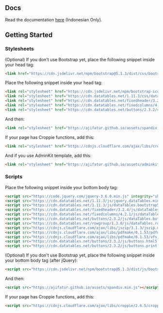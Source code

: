 ## Docs

Read the documentation [here](https://ajifatur.github.io/assets/docs/index.html) (Indonesian Only).

## Getting Started

### Stylesheets

(Optional) If you don't use Bootstrap yet, place the following snippet inside your head tag:

```html
<link href="https://cdn.jsdelivr.net/npm/bootstrap@5.1.3/dist/css/bootstrap.min.css" rel="stylesheet" integrity="sha384-1BmE4kWBq78iYhFldvKuhfTAU6auU8tT94WrHftjDbrCEXSU1oBoqyl2QvZ6jIW3" crossorigin="anonymous">
```

Place the following snippet inside your head tag:

```html
<link rel="stylesheet" href="https://cdn.jsdelivr.net/npm/bootstrap-icons@1.5.0/font/bootstrap-icons.css">
<link rel="stylesheet" href="https://cdn.datatables.net/1.11.3/css/dataTables.bootstrap5.min.css">
<link rel="stylesheet" href="https://cdn.datatables.net/fixedheader/3.2.4/css/fixedHeader.dataTables.min.css">
<link rel="stylesheet" href="https://cdn.datatables.net/fixedcolumns/4.2.1/css/fixedColumns.dataTables.min.css">
<link rel="stylesheet" href="https://cdn.datatables.net/buttons/2.3.2/css/buttons.dataTables.min.css">
```

And then:

```html
<link rel="stylesheet" href="https://ajifatur.github.io/assets/spandiv.min.css">
```

If your page has Croppie functions, add this:

```html
<link rel="stylesheet" href="https://cdnjs.cloudflare.com/ajax/libs/croppie/2.6.5/croppie.min.css">
```

And if you use AdminKit template, add this:

```html
<link rel="stylesheet" href="https://ajifatur.github.io/assets/adminkit-themes.min.css">
```

### Scripts

Place the following snippet inside your bottom body tag:

```html
<script src="https://code.jquery.com/jquery-3.6.0.min.js" integrity="sha256-/xUj+3OJU5yExlq6GSYGSHk7tPXikynS7ogEvDej/m4=" crossorigin="anonymous"></script>
<script src="https://cdn.datatables.net/1.11.3/js/jquery.dataTables.min.js"></script>
<script src="https://cdn.datatables.net/1.11.3/js/dataTables.bootstrap5.min.js"></script>
<script src="https://cdn.datatables.net/fixedheader/3.2.4/js/dataTables.fixedHeader.min.js"></script>
<script src="https://cdn.datatables.net/fixedcolumns/4.2.1/js/dataTables.fixedColumns.min.js"></script>
<script src="https://cdn.datatables.net/buttons/2.3.2/js/dataTables.buttons.min.js"></script>
<script src="https://cdn.datatables.net/rowgroup/1.3.0/js/dataTables.rowGroup.min.js"></script>
<script src="https://cdnjs.cloudflare.com/ajax/libs/jszip/3.1.3/jszip.min.js"></script>
<script src="https://cdnjs.cloudflare.com/ajax/libs/pdfmake/0.1.53/pdfmake.min.js"></script>
<script src="https://cdnjs.cloudflare.com/ajax/libs/pdfmake/0.1.53/vfs_fonts.js"></script>
<script src="https://cdn.datatables.net/buttons/2.3.2/js/buttons.html5.min.js"></script>
<script src="https://cdn.datatables.net/buttons/2.3.2/js/buttons.print.min.js"></script>
```

(Optional) If you don't use Bootstrap yet, place the following snippet inside your bottom body tag (after jQuery):

```html
<script src="https://cdn.jsdelivr.net/npm/bootstrap@5.1.3/dist/js/bootstrap.bundle.min.js" integrity="sha384-ka7Sk0Gln4gmtz2MlQnikT1wXgYsOg+OMhuP+IlRH9sENBO0LRn5q+8nbTov4+1p" crossorigin="anonymous"></script>
```

And then:

```html
<script src="https://ajifatur.github.io/assets/spandiv.min.js"></script>
```

If your page has Croppie functions, add this:

```html
<script src="https://cdnjs.cloudflare.com/ajax/libs/croppie/2.6.5/croppie.min.js"></script>
```
